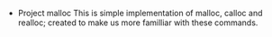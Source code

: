 * Project malloc
    This is simple implementation of malloc, calloc and realloc; created to make us more familliar with these commands. 